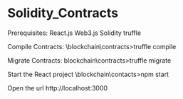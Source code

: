 # Solidity_Contracts

Prerequisites:
React.js
Web3.js
Solidity
truffle

Compile Contracts:
\blockchain\contracts>truffle compile

Migrate Contracts:
blockchain\contracts>truffle migrate

Start the React project
\blockchain\contacts>npm start

Open the url http://localhost:3000
